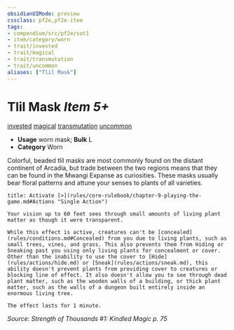 ```yaml
---
obsidianUIMode: preview
cssclass: pf2e,pf2e-item
tags:
- compendium/src/pf2e/sot1
- item/category/worn
- trait/invested
- trait/magical
- trait/transmutation
- trait/uncommon
aliases: ["Tlil Mask"]
---
```

# Tlil Mask *Item 5+*  
[invested](rules/traits/invested.md "Invested Item Trait")  [magical](rules/traits/magical.md "Magical Item Trait")  [transmutation](rules/traits/transmutation.md "Transmutation School Trait")  [uncommon](rules/traits/uncommon.md "Uncommon Rarity Trait")  

- **Usage** worn mask; **Bulk** L
- **Category** Worn

Colorful, beaded tlil masks are most commonly found on the distant continent of Arcadia, but trade between the two regions means that they can be found in the Mwangi Expanse as curiosities. These masks usually bear floral patterns and attune your senses to plants of all varieties.

```ad-embed-ability
title: Activate [>](rules/core-rulebook/chapter-9-playing-the-game.md#Actions "Single Action")

Your vision up to 60 feet sees through small amounts of living plant matter as though it were transparent.

While this effect is active, creatures can't be [concealed](rules/conditions.md#Concealed) from you due to living plants, such as small trees, vines, and grass. This also prevents them from Hiding or Sneaking past you using only living plants for concealment or cover. Other than the inability to use the cover to [Hide](rules/actions/hide.md) or [Sneak](rules/actions/sneak.md), this ability doesn't prevent plants from providing cover to creatures or blocking line of effect. It also doesn't allow you to see through dead plant matter, such as the wooden walls of a building, or thick plant matter, such as the walls of a dungeon built entirely inside an enormous living tree.

The effect lasts for 1 minute.
```

*Source: Strength of Thousands #1: Kindled Magic p. 75*
